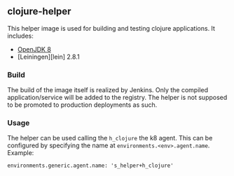 ## clojure-helper
This helper image is used for building and testing clojure applications.
It includes:

- [OpenJDK 8][openjdk]
- [Leiningen][lein] 2.8.1

[openjdk]: http://openjdk.java.net/
[leiningen]: https://leiningen.org/

### Build
The build of the image itself is realized by Jenkins. Only the compiled application/service will be added to the registry. The helper is not supposed to be promoted to production deployments as such.

### Usage
The helper can be used calling the ```h_clojure``` the k8 agent. This can be configured by specifying the name at ```environments.<env>.agent.name```. Example:
```
environments.generic.agent.name: 's_helper+h_clojure'
```

